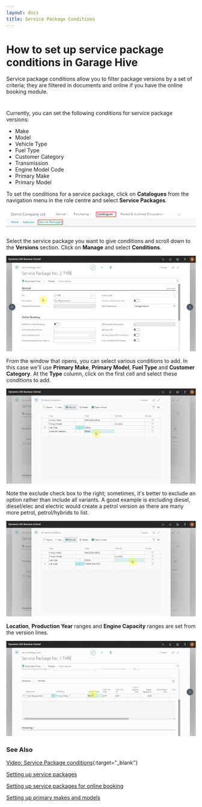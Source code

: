 ```yaml
---
layout: docs
title: Service Package Conditions
---
```


# How to set up service package conditions in Garage Hive

Service package conditions allow you to filter package versions by a set of criteria; they are filtered in documents and online if you have the online booking module.

#

Currently, you can set the following conditions for service package versions:


* Make
* Model
* Vehicle Type
* Fuel Type
* Customer Category
* Transmission
* Engine Model Code 
* Primary Make
* Primary Model

To set the conditions for a service package, click on **Catalogues** from the navigation menu in the role centre and select **Service Packages**.

![](media/garagehive-service-package-conditions1.png)

Select the service package you want to give conditions and scroll down to the **Versions** section. Click on **Manage** and select **Conditions**.

![](media/garagehive-service-package-conditions2.gif)

From the window that opens, you can select various conditions to add. In this case we'll use **Primary Make**, **Primary Model**, **Fuel Type** and **Customer Category**. At the **Type** column, click on the first cell and select these conditions to add.

![](media/garagehive-service-package-conditions3.gif)

Note the exclude check box to the right; sometimes, it's better to exclude an option rather than include all variants. A good example is excluding diesel, diesel/elec and electric would create a petrol version as there are many more petrol, petrol/hybrids to list. 

![](media/garagehive-service-package-conditions4.gif)

**Location**, **Production Year** ranges and **Engine Capacity** ranges are set from the version lines. 

![](media/garagehive-service-package-conditions5.gif)

 ### See Also

[Video: Service Package conditions](http://www.youtube.com/watch?v=DDrB5v6kzM0){:target="_blank"} <br>

[Setting up service packages](/docs/garagehive-service-packages.html) <br>

[Setting up service packages for online booking](/docs/garagehive-onlinebooking-service-packages.html) <br>

[Setting up primary makes and models](/docs/garagehive-setting-up-primary-makes-and-models.html)